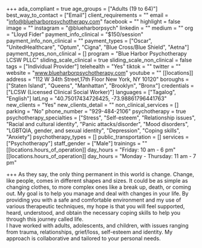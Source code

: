 +++
ada_compliant = true
age_groups = ["Adults (19 to 64)"]
best_way_to_contact = ["Email"]
client_requirements = ""
email = "info@blueharborpsychotherapy.com"
facebook = ""
highlight = false
image = ""
instagram = "@blueharborpsych"
linkedin = ""
medium = ""
org = "Lloyd Fider"
payment_info_clinical = "$150/session"
payment_info_non_clinical = ""
payment_types = ["Oscar", "UnitedHealthcare", "Optum", "Cigna", "Blue Cross/Blue Shield", "Aetna"]
payment_types_non_clinical = []
program = "Blue Harbor Psychotherapy LCSW PLLC"
sliding_scale_clinical = true
sliding_scale_non_clinical = false
tags = ["Individual Provider"]
telehealth = "Yes"
tiktok = ""
twitter = ""
website = "www.blueharborpsychotherapy.com"
youtube = ""
[[locations]]
address = "112 W 34th Street,17th Floor New York, NY 10120"
boroughs = ["Staten Island", "Queens", "Manhattan", "Brooklyn", "Bronx"]
credentials = ["LCSW (Licensed Clinical Social Worker)"]
languages = ["Tagalog", "English"]
latLng = "40.75017434726425, -73.98861796441763"
new_clients = "Yes"
new_clients_detail = ""
non_clinical_services = []
parking = "No"
phone_number = "929-484-2106"
psychotherapy = true
psychotherapy_specialties = ["Stress", "Self-esteem", "Relationship issues", "Racial and cultural identity", "Panic attacks/disorder", "Mood disorders", "LGBTQIA, gender, and sexual identity", "Depression", "Coping skills", "Anxiety"]
psychotherapy_types = []
public_transportation = []
services = ["Psychotherapy"]
staff_gender = ["Male"]
trainings = ""
[[locations.hours_of_operation]]
day_hours = "Friday: 10 am - 6 pm"
[[locations.hours_of_operation]]
day_hours = "Monday - Thursday: 11 am - 7 pm"

+++
As they say, the only thing permanent in this world is change. Change, like people, comes in different shapes and sizes. It could be as simple as changing clothes, to more complex ones like a break up, death, or coming out. My goal is to help you manage and deal with changes in your life. By providing you with a safe and comfortable environment and my use of various therapeutic techniques, my hope is that you will feel supported, heard, understood, and obtain the necessary coping skills to help you through this journey called life.  
I have worked with adults, adolescents, and children, with issues ranging from trauma, relationships, grief/loss, self-esteem and identity. My approach is collaborative and tailored to your personal needs.